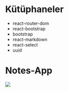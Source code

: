 # Kütüphaneler

- react-router-dom
- react-bootstrap
- bootstrap
- react-markdown
- react-select
- uuid
# Notes-App


![](https://github.com/Rasime-Dumlupunar/Notes-App/blob/main/notes-app.gif)
